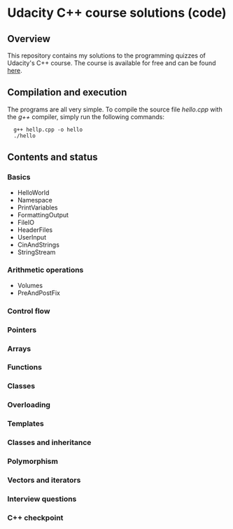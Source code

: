 # Udacity C++ course solutions (code)
## Overview
This repository contains my solutions to the programming quizzes of Udacity's C++ course. The course is available for free and can be found [here](https://www.udacity.com/course/c-for-programmers--ud210).

## Compilation and execution
The programs are all very simple. To compile the source file *hello.cpp* with the *g++* compiler, simply run the following commands:
```console
  g++ hellp.cpp -o hello
  ./hello
```

## Contents and status
### Basics
* HelloWorld
* Namespace
* PrintVariables
* FormattingOutput
* FileIO
* HeaderFiles
* UserInput
* CinAndStrings
* StringStream

### Arithmetic operations
* Volumes
* PreAndPostFix

### Control flow

### Pointers

### Arrays

### Functions

### Classes

### Overloading

### Templates

### Classes and inheritance

### Polymorphism

### Vectors and iterators

### Interview questions

### C++ checkpoint
